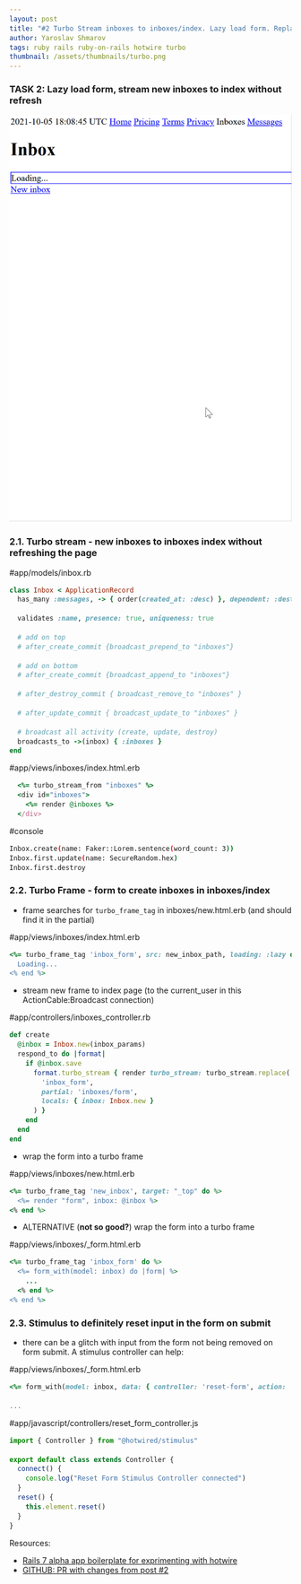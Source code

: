 ```yaml
---
layout: post
title: "#2 Turbo Stream inboxes to inboxes/index. Lazy load form. Replace form on submit."
author: Yaroslav Shmarov
tags: ruby rails ruby-on-rails hotwire turbo
thumbnail: /assets/thumbnails/turbo.png
---
```


### TASK 2: Lazy load form, stream new inboxes to index without refresh

![hotwire-demo-2](/assets/images/hotwire-demo-2.gif)

### 2.1. Turbo stream - new inboxes to inboxes index without refreshing the page

#app/models/inbox.rb
```ruby
class Inbox < ApplicationRecord
  has_many :messages, -> { order(created_at: :desc) }, dependent: :destroy

  validates :name, presence: true, uniqueness: true
 
  # add on top
  # after_create_commit {broadcast_prepend_to "inboxes"}

  # add on bottom
  # after_create_commit {broadcast_append_to "inboxes"}

  # after_destroy_commit { broadcast_remove_to "inboxes" }

  # after_update_commit { broadcast_update_to "inboxes" }

  # broadcast all activity (create, update, destroy)
  broadcasts_to ->(inbox) { :inboxes }
end
```

#app/views/inboxes/index.html.erb
```ruby
  <%= turbo_stream_from "inboxes" %>
  <div id="inboxes">
    <%= render @inboxes %>
  </div>
```

#console
```sh
Inbox.create(name: Faker::Lorem.sentence(word_count: 3))
Inbox.first.update(name: SecureRandom.hex)
Inbox.first.destroy
```

### 2.2. Turbo Frame - form to create inboxes in inboxes/index

* frame searches for `turbo_frame_tag` in inboxes/new.html.erb (and should find it in the partial)

#app/views/inboxes/index.html.erb
```ruby
<%= turbo_frame_tag 'inbox_form', src: new_inbox_path, loading: :lazy do %>
  Loading...
<% end %>
```

* stream new frame to index page (to the current_user in this ActionCable:Broadcast connection)

#app/controllers/inboxes_controller.rb
```ruby
def create
  @inbox = Inbox.new(inbox_params)
  respond_to do |format|
    if @inbox.save
      format.turbo_stream { render turbo_stream: turbo_stream.replace(
        'inbox_form', 
        partial: 'inboxes/form', 
        locals: { inbox: Inbox.new }
      ) }
    end
  end
end
```

* wrap the form into a turbo frame

#app/views/inboxes/new.html.erb
```ruby
<%= turbo_frame_tag 'new_inbox', target: "_top" do %>
  <%= render "form", inbox: @inbox %>
<% end %>
```

* ALTERNATIVE (**not so good?**) wrap the form into a turbo frame

#app/views/inboxes/_form.html.erb
```ruby
<%= turbo_frame_tag 'inbox_form' do %>
  <%= form_with(model: inbox) do |form| %>
    ...
  <% end %>
<% end %>
```

### 2.3. Stimulus to definitely reset input in the form on submit

* there can be a glitch with input from the form not being removed on form submit. A stimulus controller can help:

#app/views/inboxes/_form.html.erb
```ruby
<%= form_with(model: inbox, data: { controller: 'reset-form', action: 'turbo:submit-end->reset_form#reset'}) do |form| %>

...
```

#app/javascript/controllers/reset_form_controller.js
```js
import { Controller } from "@hotwired/stimulus"

export default class extends Controller {
  connect() {
    console.log("Reset Form Stimulus Controller connected")
  }
  reset() {
    this.element.reset()
  }
}
```

Resources:
* [Rails 7 alpha app boilerplate for exprimenting with hotwire](https://github.com/yshmarov/askdemos)
* [GITHUB: PR with changes from post #2](https://github.com/yshmarov/askdemos/pull/1)

